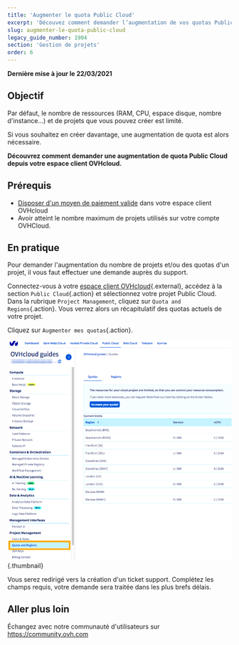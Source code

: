 ```yaml
---
title: 'Augmenter le quota Public Cloud'
excerpt: 'Découvez comment demander l’augmentation de vos quotas Public Cloud'
slug: augmenter-le-quota-public-cloud
legacy_guide_number: 1904
section: 'Gestion de projets'
order: 6
---
```


**Dernière mise à jour le 22/03/2021**

## Objectif

Par défaut, le nombre de ressources (RAM, CPU, espace disque, nombre d'instance...) et de projets que vous pouvez créer est limité.

Si vous souhaitez en créer davantage, une augmentation de quota est alors nécessaire.

**Découvrez comment demander une augmentation de quota Public Cloud depuis votre espace client OVHcloud.**

## Prérequis

- [Disposer d'un moyen de paiement valide](../../billing/manage-payment-methods/) dans votre espace client OVHcloud
- Avoir atteint le nombre maximum de projets utilisés sur votre compte OVHCloud.

## En pratique

Pour demander l'augmentation du nombre de projets et/ou des quotas d'un projet, il vous faut effectuer une demande auprès du support.

Connectez-vous à votre [espace client OVHcloud](https://www.ovh.com/auth/?action=gotomanager&from=https://www.ovh.com/fr/&ovhSubsidiary=fr){.external}, accédez à la section `Public Cloud`{.action} et sélectionnez votre projet Public Cloud.
<br> Dans la rubrique `Project Management`, cliquez sur `Quota and Regions`{.action}. Vous verrez alors un récapitulatif des quotas actuels de votre projet.

Cliquez sur `Augmenter mes quotas`{.action}.

![raise-pci-quota](images/raisepciquota2021.png){.thumbnail}

Vous serez redirigé vers la création d'un ticket support. Complétez les champs requis, votre demande sera traitée dans les plus brefs délais.

## Aller plus loin

Échangez avec notre communauté d'utilisateurs sur <https://community.ovh.com>
